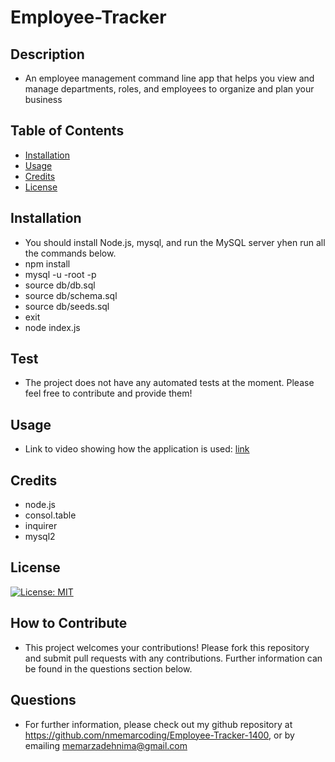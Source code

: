 # Employee-Tracker
## Description
* An employee management command line app that helps you view and manage departments, roles, and employees to organize and plan your business
## Table of Contents
- [Installation](#installation) 
- [Usage](#usage) 
- [Credits](#credits) 
- [License](#license)
## Installation 
* You should install Node.js, mysql, and run the MySQL server yhen run all the commands below.
* npm install
* mysql -u -root -p 
* source db/db.sql
* source db/schema.sql
* source db/seeds.sql
* exit 
* node index.js

## Test 
* The project does not have any automated tests at the moment. Please feel free to contribute and provide them!
## Usage
* Link to video showing how the application is used: [link](https://drive.google.com/file/d/1IYb37CuzmotJ_PptbQjkly62P0s0eFGg/view?usp=sharing)    
## Credits
* node.js
* consol.table
* inquirer
* mysql2
## License
[![License: MIT](https://img.shields.io/badge/License-MIT-yellow.svg)](https://opensource.org/licenses/MIT)            
## How to Contribute 
* This project welcomes your contributions! Please fork this repository and submit pull requests with any contributions. Further information can be found in the questions section below.
## Questions
* For further information, please check out my github repository at https://github.com/nmemarcoding/Employee-Tracker-1400, or by emailing memarzadehnima@gmail.com
